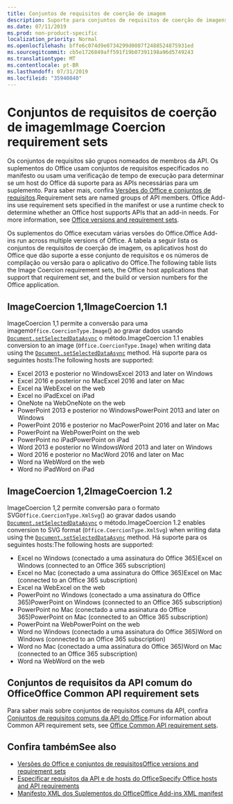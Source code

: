 ```yaml
---
title: Conjuntos de requisitos de coerção de imagem
description: Suporte para conjuntos de requisitos de coerção de imagens com suplementos do Office no Excel, PowerPoint e Word.
ms.date: 07/11/2019
ms.prod: non-product-specific
localization_priority: Normal
ms.openlocfilehash: bffe6c074d9e0734299d0087f2488524875931ed
ms.sourcegitcommit: cb5e1726849aff591f19b07391198a96d5749243
ms.translationtype: MT
ms.contentlocale: pt-BR
ms.lasthandoff: 07/31/2019
ms.locfileid: "35940840"
---
```

# <a name="image-coercion-requirement-sets"></a><span data-ttu-id="9ab8c-103">Conjuntos de requisitos de coerção de imagem</span><span class="sxs-lookup"><span data-stu-id="9ab8c-103">Image Coercion requirement sets</span></span>

<span data-ttu-id="9ab8c-p101">Os conjuntos de requisitos são grupos nomeados de membros da API. Os suplementos do Office usam conjuntos de requisitos especificados no manifesto ou usam uma verificação de tempo de execução para determinar se um host do Office dá suporte para as APIs necessárias para um suplemento. Para saber mais, confira [Versões do Office e conjuntos de requisitos](/office/dev/add-ins/develop/office-versions-and-requirement-sets).</span><span class="sxs-lookup"><span data-stu-id="9ab8c-p101">Requirement sets are named groups of API members. Office Add-ins use requirement sets specified in the manifest or use a runtime check to determine whether an Office host supports APIs that an add-in needs. For more information, see [Office versions and requirement sets](/office/dev/add-ins/develop/office-versions-and-requirement-sets).</span></span>

<span data-ttu-id="9ab8c-107">Os suplementos do Office executam várias versões do Office.</span><span class="sxs-lookup"><span data-stu-id="9ab8c-107">Office Add-ins run across multiple versions of Office.</span></span> <span data-ttu-id="9ab8c-108">A tabela a seguir lista os conjuntos de requisitos de coerção de imagem, os aplicativos host do Office que dão suporte a esse conjunto de requisitos e os números de compilação ou versão para o aplicativo do Office.</span><span class="sxs-lookup"><span data-stu-id="9ab8c-108">The following table lists the Image Coercion requirement sets, the Office host applications that support that requirement set, and the build or version numbers for the Office application.</span></span>

## <a name="imagecoercion-11"></a><span data-ttu-id="9ab8c-109">ImageCoercion 1,1</span><span class="sxs-lookup"><span data-stu-id="9ab8c-109">ImageCoercion 1.1</span></span>

<span data-ttu-id="9ab8c-110">ImageCoercion 1,1 permite a conversão para uma imagem`Office.CoercionType.Image`() ao gravar dados usando [`Document.setSelectedDataAsync`](/javascript/api/office/office.document#setselecteddataasync-data--options--callback-) o método.</span><span class="sxs-lookup"><span data-stu-id="9ab8c-110">ImageCoercion 1.1 enables conversion to an image (`Office.CoercionType.Image`) when writing data using the [`Document.setSelectedDataAsync`](/javascript/api/office/office.document#setselecteddataasync-data--options--callback-) method.</span></span> <span data-ttu-id="9ab8c-111">Há suporte para os seguintes hosts:</span><span class="sxs-lookup"><span data-stu-id="9ab8c-111">The following hosts are supported:</span></span>

- <span data-ttu-id="9ab8c-112">Excel 2013 e posterior no Windows</span><span class="sxs-lookup"><span data-stu-id="9ab8c-112">Excel 2013 and later on Windows</span></span>
- <span data-ttu-id="9ab8c-113">Excel 2016 e posterior no Mac</span><span class="sxs-lookup"><span data-stu-id="9ab8c-113">Excel 2016 and later on Mac</span></span>
- <span data-ttu-id="9ab8c-114">Excel na Web</span><span class="sxs-lookup"><span data-stu-id="9ab8c-114">Excel on the web</span></span>
- <span data-ttu-id="9ab8c-115">Excel no iPad</span><span class="sxs-lookup"><span data-stu-id="9ab8c-115">Excel on iPad</span></span>
- <span data-ttu-id="9ab8c-116">OneNote na Web</span><span class="sxs-lookup"><span data-stu-id="9ab8c-116">OneNote on the web</span></span>
- <span data-ttu-id="9ab8c-117">PowerPoint 2013 e posterior no Windows</span><span class="sxs-lookup"><span data-stu-id="9ab8c-117">PowerPoint 2013 and later on Windows</span></span>
- <span data-ttu-id="9ab8c-118">PowerPoint 2016 e posterior no Mac</span><span class="sxs-lookup"><span data-stu-id="9ab8c-118">PowerPoint 2016 and later on Mac</span></span>
- <span data-ttu-id="9ab8c-119">PowerPoint na Web</span><span class="sxs-lookup"><span data-stu-id="9ab8c-119">PowerPoint on the web</span></span>
- <span data-ttu-id="9ab8c-120">PowerPoint no iPad</span><span class="sxs-lookup"><span data-stu-id="9ab8c-120">PowerPoint on iPad</span></span>
- <span data-ttu-id="9ab8c-121">Word 2013 e posterior no Windows</span><span class="sxs-lookup"><span data-stu-id="9ab8c-121">Word 2013 and later on Windows</span></span>
- <span data-ttu-id="9ab8c-122">Word 2016 e posterior no Mac</span><span class="sxs-lookup"><span data-stu-id="9ab8c-122">Word 2016 and later on Mac</span></span>
- <span data-ttu-id="9ab8c-123">Word na Web</span><span class="sxs-lookup"><span data-stu-id="9ab8c-123">Word on the web</span></span>
- <span data-ttu-id="9ab8c-124">Word no iPad</span><span class="sxs-lookup"><span data-stu-id="9ab8c-124">Word on iPad</span></span>

## <a name="imagecoercion-12"></a><span data-ttu-id="9ab8c-125">ImageCoercion 1,2</span><span class="sxs-lookup"><span data-stu-id="9ab8c-125">ImageCoercion 1.2</span></span>

<span data-ttu-id="9ab8c-126">ImageCoercion 1,2 permite conversão para o formato SVG`Office.CoercionType.XmlSvg`() ao gravar dados usando [`Document.setSelectedDataAsync`](/javascript/api/office/office.document#setselecteddataasync-data--options--callback-) o método.</span><span class="sxs-lookup"><span data-stu-id="9ab8c-126">ImageCoercion 1.2 enables conversion to SVG format (`Office.CoercionType.XmlSvg`) when writing data using the [`Document.setSelectedDataAsync`](/javascript/api/office/office.document#setselecteddataasync-data--options--callback-) method.</span></span> <span data-ttu-id="9ab8c-127">Há suporte para os seguintes hosts:</span><span class="sxs-lookup"><span data-stu-id="9ab8c-127">The following hosts are supported:</span></span>

- <span data-ttu-id="9ab8c-128">Excel no Windows (conectado a uma assinatura do Office 365)</span><span class="sxs-lookup"><span data-stu-id="9ab8c-128">Excel on Windows (connected to an Office 365 subscription)</span></span>
- <span data-ttu-id="9ab8c-129">Excel no Mac (conectado a uma assinatura do Office 365)</span><span class="sxs-lookup"><span data-stu-id="9ab8c-129">Excel on Mac (connected to an Office 365 subscription)</span></span>
- <span data-ttu-id="9ab8c-130">Excel na Web</span><span class="sxs-lookup"><span data-stu-id="9ab8c-130">Excel on the web</span></span>
- <span data-ttu-id="9ab8c-131">PowerPoint no Windows (conectado a uma assinatura do Office 365)</span><span class="sxs-lookup"><span data-stu-id="9ab8c-131">PowerPoint on Windows (connected to an Office 365 subscription)</span></span>
- <span data-ttu-id="9ab8c-132">PowerPoint no Mac (conectado a uma assinatura do Office 365)</span><span class="sxs-lookup"><span data-stu-id="9ab8c-132">PowerPoint on Mac (connected to an Office 365 subscription)</span></span>
- <span data-ttu-id="9ab8c-133">PowerPoint na Web</span><span class="sxs-lookup"><span data-stu-id="9ab8c-133">PowerPoint on the web</span></span>
- <span data-ttu-id="9ab8c-134">Word no Windows (conectado a uma assinatura do Office 365)</span><span class="sxs-lookup"><span data-stu-id="9ab8c-134">Word on Windows (connected to an Office 365 subscription)</span></span>
- <span data-ttu-id="9ab8c-135">Word no Mac (conectado a uma assinatura do Office 365)</span><span class="sxs-lookup"><span data-stu-id="9ab8c-135">Word on Mac (connected to an Office 365 subscription)</span></span>
- <span data-ttu-id="9ab8c-136">Word na Web</span><span class="sxs-lookup"><span data-stu-id="9ab8c-136">Word on the web</span></span>

## <a name="office-common-api-requirement-sets"></a><span data-ttu-id="9ab8c-137">Conjuntos de requisitos da API comum do Office</span><span class="sxs-lookup"><span data-stu-id="9ab8c-137">Office Common API requirement sets</span></span>

<span data-ttu-id="9ab8c-138">Para saber mais sobre conjuntos de requisitos comuns da API, confira [Conjuntos de requisitos comuns da API do Office](office-add-in-requirement-sets.md).</span><span class="sxs-lookup"><span data-stu-id="9ab8c-138">For information about Common API requirement sets, see [Office Common API requirement sets](office-add-in-requirement-sets.md).</span></span>

## <a name="see-also"></a><span data-ttu-id="9ab8c-139">Confira também</span><span class="sxs-lookup"><span data-stu-id="9ab8c-139">See also</span></span>

- [<span data-ttu-id="9ab8c-140">Versões do Office e conjuntos de requisitos</span><span class="sxs-lookup"><span data-stu-id="9ab8c-140">Office versions and requirement sets</span></span>](/office/dev/add-ins/develop/office-versions-and-requirement-sets)
- [<span data-ttu-id="9ab8c-141">Especificar requisitos da API e de hosts do Office</span><span class="sxs-lookup"><span data-stu-id="9ab8c-141">Specify Office hosts and API requirements</span></span>](/office/dev/add-ins/develop/specify-office-hosts-and-api-requirements)
- [<span data-ttu-id="9ab8c-142">Manifesto XML dos Suplementos do Office</span><span class="sxs-lookup"><span data-stu-id="9ab8c-142">Office Add-ins XML manifest</span></span>](/office/dev/add-ins/develop/add-in-manifests)
